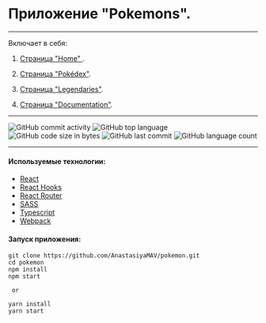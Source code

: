 # Приложение "Pokemons".

---

Включает в себя:

1. <ins>Страница "Home" </ins>.<br>

2. <ins>Страница "Pokédex"</ins>.<br>

3. <ins>Страница "Legendaries"</ins>.<br>

4. <ins>Страница "Documentation"</ins>.<br>

---

![GitHub commit activity](https://img.shields.io/github/commit-activity/y/AnastasiyaMAV/pokemon?color=%23ffcc00) ![GitHub top language](https://img.shields.io/github/languages/top/AnastasiyaMAV/pokemon?color=%23ffcc00) ![GitHub code size in bytes](https://img.shields.io/github/languages/code-size/AnastasiyaMAV/pokemon?color=%23ffcc00) ![GitHub last commit](https://img.shields.io/github/last-commit/AnastasiyaMAV/pokemon?color=%23ffcc00) ![GitHub language count](https://img.shields.io/github/languages/count/AnastasiyaMAV/pokemon?color=%23ffcc00)

---

#### Используемые технологии:

- [React](https://ru.reactjs.org/)
- [React Hooks](https://ru.reactjs.org/docs/hooks-intro.html)
- [React Router](https://v5.reactrouter.com/web/guides/quick-start)
- [SASS](https://sass-lang.com/)
- [Typescript](https://www.typescriptlang.org/)
- [Webpack](https://webpack.js.org/)

#### Запуск приложения:

```
git clone https://github.com/AnastasiyaMAV/pokemon.git
cd pokemon
npm install
npm start

 or

yarn install
yarn start
```
